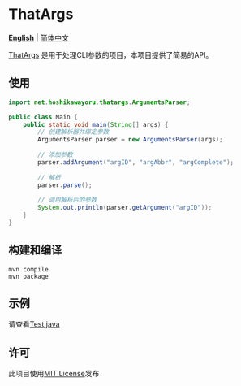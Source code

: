 # ThatArgs
[**English**](README.md) | [简体中文](README_zh-cn.md)

[ThatArgs](https://github.com/HoshikawaYoru/ThatArgs) 是用于处理CLI参数的项目，本项目提供了简易的API。

## 使用
```java
import net.hoshikawayoru.thatargs.ArgumentsParser;

public class Main {
    public static void main(String[] args) {
        // 创建解析器并绑定参数
        ArgumentsParser parser = new ArgumentsParser(args);
        
        // 添加参数
        parser.addArgument("argID", "argAbbr", "argComplete");
        
        // 解析
        parser.parse();
        
        // 调用解析后的参数
        System.out.println(parser.getArgument("argID"));
    }
}
```

## 构建和编译
```shell
mvn compile
mvn package
```

## 示例
请查看[Test.java](src/test/java/Test.java)

## 许可
此项目使用[MIT License](LICENSE)发布




